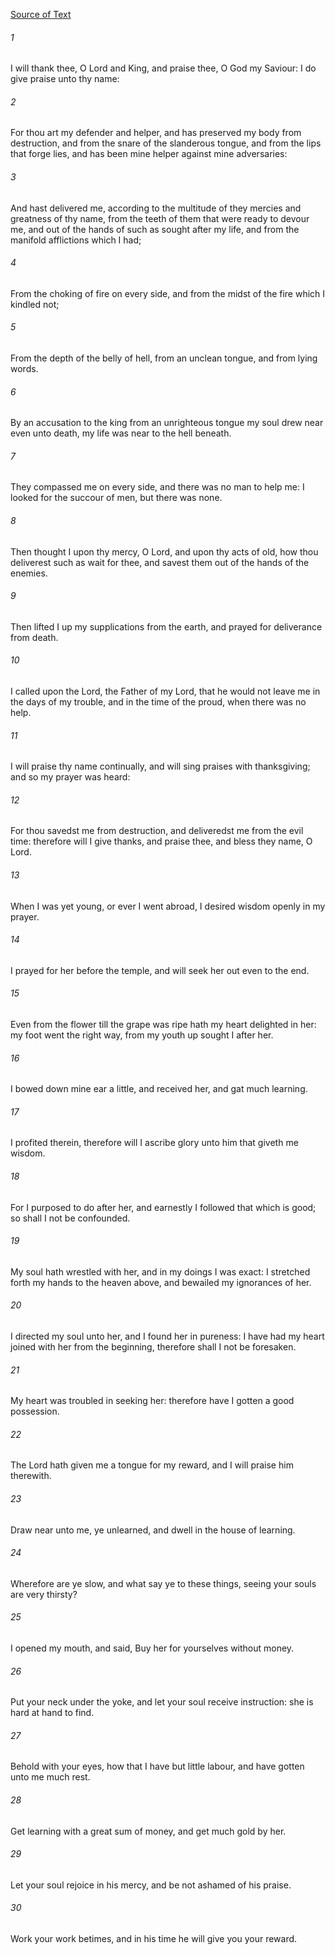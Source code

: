 [Source of Text](https://github.com/scrollmapper/bible_databases_deuterocanonical)

###### 1
I will thank thee, O Lord and King, and praise thee, O God my Saviour: I do give praise unto thy name:

###### 2
For thou art my defender and helper, and has preserved my body from destruction, and from the snare of the slanderous tongue, and from the lips that forge lies, and has been mine helper against mine adversaries:

###### 3
And hast delivered me, according to the multitude of they mercies and greatness of thy name, from the teeth of them that were ready to devour me, and out of the hands of such as sought after my life, and from the manifold afflictions which I had;

###### 4
From the choking of fire on every side, and from the midst of the fire which I kindled not;

###### 5
From the depth of the belly of hell, from an unclean tongue, and from lying words.

###### 6
By an accusation to the king from an unrighteous tongue my soul drew near even unto death, my life was near to the hell beneath.

###### 7
They compassed me on every side, and there was no man to help me: I looked for the succour of men, but there was none.

###### 8
Then thought I upon thy mercy, O Lord, and upon thy acts of old, how thou deliverest such as wait for thee, and savest them out of the hands of the enemies.

###### 9
Then lifted I up my supplications from the earth, and prayed for deliverance from death.

###### 10
I called upon the Lord, the Father of my Lord, that he would not leave me in the days of my trouble, and in the time of the proud, when there was no help.

###### 11
I will praise thy name continually, and will sing praises with thanksgiving; and so my prayer was heard:

###### 12
For thou savedst me from destruction, and deliveredst me from the evil time: therefore will I give thanks, and praise thee, and bless they name, O Lord.

###### 13
When I was yet young, or ever I went abroad, I desired wisdom openly in my prayer.

###### 14
I prayed for her before the temple, and will seek her out even to the end.

###### 15
Even from the flower till the grape was ripe hath my heart delighted in her: my foot went the right way, from my youth up sought I after her.

###### 16
I bowed down mine ear a little, and received her, and gat much learning.

###### 17
I profited therein, therefore will I ascribe glory unto him that giveth me wisdom.

###### 18
For I purposed to do after her, and earnestly I followed that which is good; so shall I not be confounded.

###### 19
My soul hath wrestled with her, and in my doings I was exact: I stretched forth my hands to the heaven above, and bewailed my ignorances of her.

###### 20
I directed my soul unto her, and I found her in pureness: I have had my heart joined with her from the beginning, therefore shall I not be foresaken.

###### 21
My heart was troubled in seeking her: therefore have I gotten a good possession.

###### 22
The Lord hath given me a tongue for my reward, and I will praise him therewith.

###### 23
Draw near unto me, ye unlearned, and dwell in the house of learning.

###### 24
Wherefore are ye slow, and what say ye to these things, seeing your souls are very thirsty?

###### 25
I opened my mouth, and said, Buy her for yourselves without money.

###### 26
Put your neck under the yoke, and let your soul receive instruction: she is hard at hand to find.

###### 27
Behold with your eyes, how that I have but little labour, and have gotten unto me much rest.

###### 28
Get learning with a great sum of money, and get much gold by her.

###### 29
Let your soul rejoice in his mercy, and be not ashamed of his praise.

###### 30
Work your work betimes, and in his time he will give you your reward.